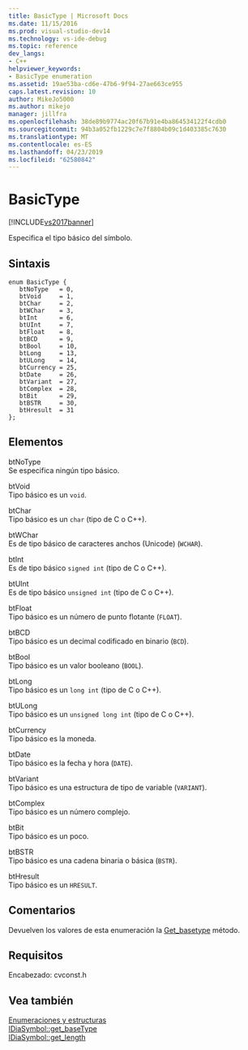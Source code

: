 ```yaml
---
title: BasicType | Microsoft Docs
ms.date: 11/15/2016
ms.prod: visual-studio-dev14
ms.technology: vs-ide-debug
ms.topic: reference
dev_langs:
- C++
helpviewer_keywords:
- BasicType enumeration
ms.assetid: 19ae53ba-cd6e-47b6-9f94-27ae663ce955
caps.latest.revision: 10
author: MikeJo5000
ms.author: mikejo
manager: jillfra
ms.openlocfilehash: 38de89b9774ac20f67b91e4ba864534122f4cdb0
ms.sourcegitcommit: 94b3a052fb1229c7e7f8804b09c1d403385c7630
ms.translationtype: MT
ms.contentlocale: es-ES
ms.lasthandoff: 04/23/2019
ms.locfileid: "62580842"
---
```

# <a name="basictype"></a>BasicType
[!INCLUDE[vs2017banner](../../includes/vs2017banner.md)]

Especifica el tipo básico del símbolo.  
  
## <a name="syntax"></a>Sintaxis  
  
```cpp#  
enum BasicType {   
   btNoType   = 0,  
   btVoid     = 1,  
   btChar     = 2,  
   btWChar    = 3,  
   btInt      = 6,  
   btUInt     = 7,  
   btFloat    = 8,  
   btBCD      = 9,  
   btBool     = 10,  
   btLong     = 13,  
   btULong    = 14,  
   btCurrency = 25,  
   btDate     = 26,  
   btVariant  = 27,  
   btComplex  = 28,  
   btBit      = 29,  
   btBSTR     = 30,  
   btHresult  = 31  
};  
```  
  
## <a name="elements"></a>Elementos  
 btNoType  
 Se especifica ningún tipo básico.  
  
 btVoid  
 Tipo básico es un `void`.  
  
 btChar  
 Tipo básico es un `char` (tipo de C o C++).  
  
 btWChar  
 Es de tipo básico de caracteres anchos (Unicode) (`WCHAR`).  
  
 btInt  
 Es de tipo básico `signed int` (tipo de C o C++).  
  
 btUInt  
 Es de tipo básico `unsigned int` (tipo de C o C++).  
  
 btFloat  
 Tipo básico es un número de punto flotante (`FLOAT`).  
  
 btBCD  
 Tipo básico es un decimal codificado en binario (`BCD`).  
  
 btBool  
 Tipo básico es un valor booleano (`BOOL`).  
  
 btLong  
 Tipo básico es un `long int` (tipo de C o C++).  
  
 btULong  
 Tipo básico es un `unsigned long int` (tipo de C o C++).  
  
 btCurrency  
 Tipo básico es la moneda.  
  
 btDate  
 Tipo básico es la fecha y hora (`DATE`).  
  
 btVariant  
 Tipo básico es una estructura de tipo de variable (`VARIANT`).  
  
 btComplex  
 Tipo básico es un número complejo.  
  
 btBit  
 Tipo básico es un poco.  
  
 btBSTR  
 Tipo básico es una cadena binaria o básica (`BSTR`).  
  
 btHresult  
 Tipo básico es un `HRESULT`.  
  
## <a name="remarks"></a>Comentarios  
 Devuelven los valores de esta enumeración la [Get_basetype](../../debugger/debug-interface-access/idiasymbol-get-basetype.md) método.  
  
## <a name="requirements"></a>Requisitos  
 Encabezado: cvconst.h  
  
## <a name="see-also"></a>Vea también  
 [Enumeraciones y estructuras](../../debugger/debug-interface-access/enumerations-and-structures.md)   
 [IDiaSymbol::get_baseType](../../debugger/debug-interface-access/idiasymbol-get-basetype.md)   
 [IDiaSymbol::get_length](../../debugger/debug-interface-access/idiasymbol-get-length.md)
